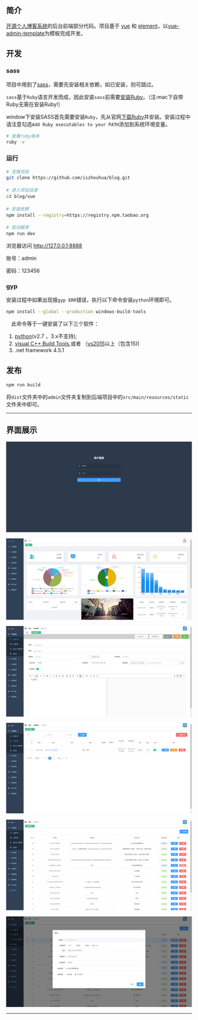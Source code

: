 ## 简介

[开源个人博客系统](https://github.com/iszhouhua/blog)的后台前端部分代码。项目基于 [vue](https://github.com/vuejs/vue) 和 [element](https://github.com/ElemeFE/element)，以[vue-admin-template](https://github.com/PanJiaChen/vue-admin-template)为模板完成开发。

## 开发

### sass

项目中用到了[sass](https://www.sass.hk/)，需要先安装相关依赖，如已安装，则可跳过。

`sass`基于`Ruby`语言开发而成，因此安装`sass`前需要[安装Ruby](http://rubyinstaller.org/downloads)。（注:mac下自带Ruby无需在安装Ruby!）

window下安装SASS首先需要安装`Ruby`，先从官网[下载Ruby](http://rubyinstaller.org/downloads)并安装。安装过程中请注意勾选`Add Ruby executables to your PATH`添加到系统环境变量。

```bash
# 查看ruby版本
ruby -v
```

### 运行

```bash
# 克隆项目
git clone https://github.com/iszhouhua/blog.git

# 进入项目目录
cd blog/vue

# 安装依赖
npm install --registry=https://registry.npm.taobao.org

# 启动服务
npm run dev
```

浏览器访问 <http://127.0.0.1:8888>

账号：admin

密码：123456

### gyp

安装过程中如果出现报`gyp ERR`错误，执行以下命令安装`python`环境即可。

```bash
npm install --global --production windows-build-tools
```

　此命令等于一键安装了以下三个软件：

1. [python](https://www.python.org/downloads/)(v2.7 ，3.x不支持);
2. [visual C++ Build Tools](https://www.microsoft.com/zh-CN/download/details.aspx?id=48159),或者 （[vs2015](https://www.visualstudio.com/vs/community/)以上（包含15))
3. .net framework 4.5.1

## 发布

```bash
npm run build
```

将`dist`文件夹中的`admin`文件夹复制到后端项目中的`src/main/resources/static`文件夹中即可。

------

## 界面展示

![20190508101138](../images/20190508101138.png)

![20190508101254](../images/20190508101254.png)

![20190508101400](../images/20190508101400.png)

![20190508101440](../images/20190508101440.png)

![20190508101544](../images/20190508101544.png)

![20190508101622](../images/20190508101622.png)

------